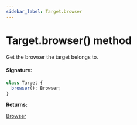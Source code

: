 ```yaml
---
sidebar_label: Target.browser
---
```


# Target.browser() method

Get the browser the target belongs to.

#### Signature:

```typescript
class Target {
  browser(): Browser;
}
```

**Returns:**

[Browser](./puppeteer.browser.md)
